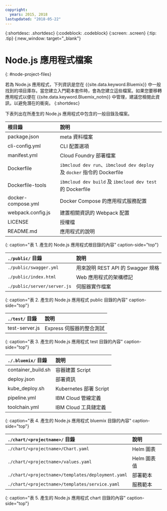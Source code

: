 ```yaml
---
copyright:
  years: 2015, 2018
lastupdated: "2018-05-22"
---
```


{:shortdesc: .shortdesc}
{:codeblock: .codeblock}
{:screen: .screen}
{:tip: .tip}
{:new_window: target="_blank"}

# Node.js 應用程式檔案
{: #node-project-files}

若為 Node.js 應用程式，下列資訊是您在 {{site.data.keyword.Bluemix}} 中一般找到的項目庫存。當您建立入門範本套件時，會為您建立這些檔案。如果您要移轉應用程式以便在 {{site.data.keyword.Bluemix_notm}} 中管理，建議您檢閱此資訊，以避免潛在的衝突。
{:shortdesc}

下表列出在所產生的 Node.js 應用程式中包含的一般目錄及檔案。

|根目錄|說明|
|:------------------------------------------------|:------------------------------------------|
|package.json |meta 資料檔案|
|cli-config.yml |CLI 配置選項|
|manifest.yml |Cloud Foundry 部署檔案|
|Dockerfile |`ibmcloud dev run`、`ibmcloud dev deploy` 及 `docker` 指令的 Dockerfile|
| Dockerfile-tools |`ibmcloud dev build` 及 `ibmcloud dev test` 的 Dockerfile|
|docker-compose.yml |Docker Compose 的應用程式服務配置|
|webpack.config.js |建置相關資訊的 Webpack 配置|
| LICENSE |授權檔|
|README.md |應用程式的說明|
{: caption="表 1. 產生的 Node.js 應用程式根目錄的內容" caption-side="top"}

| `./public/` 目錄|說明|
|:------------------------------------------------|:------------------------------------------|
| `./public/swagger.yml` |用來說明 REST API 的 Swagger 規格|
| `./public/index.html` |Web 應用程式的架構標記|
|`./public/server/server.js` |伺服器實作檔案|
{: caption="表 2. 產生的 Node.js 應用程式 public 目錄的內容" caption-side="top"}

| `./test/` 目錄|說明|
|:------------------------------------------------|:------------------------------------------|
| test-server.js |Express 伺服器的整合測試|
{: caption="表 3. 產生的 Node.js 應用程式 test 目錄的內容" caption-side="top"}

| `./.bluemix/` 目錄|說明|
|:------------------------------------------------|:------------------------------------------|
| container_build.sh |容器建置 Script|
| deploy.json |部署資訊|
| kube_deploy.sh | Kubernetes 部署 Script|
| pipeline.yml |IBM Cloud 管線定義|
| toolchain.yml |IBM Cloud 工具鏈定義|
{: caption="表 4. 產生的 Node.js 應用程式 bluemix 目錄的內容" caption-side="top"}

| `./chart/<projectname>/` 目錄|說明|
|:------------------------------------------------|:------------------------------------------|
| `./chart/<projectname>/Chart.yaml` |Helm 圖表|
| `./chart/<projectname>/values.yaml` |Helm 圖表值|
| `./chart/<projectname>/templates/deployment.yaml` |部署範本|
| `./chart/<projectname>/templates/service.yaml` |服務範本|
{: caption="表 5. 產生的 Node.js 應用程式 chart 目錄的內容" caption-side="top"}
